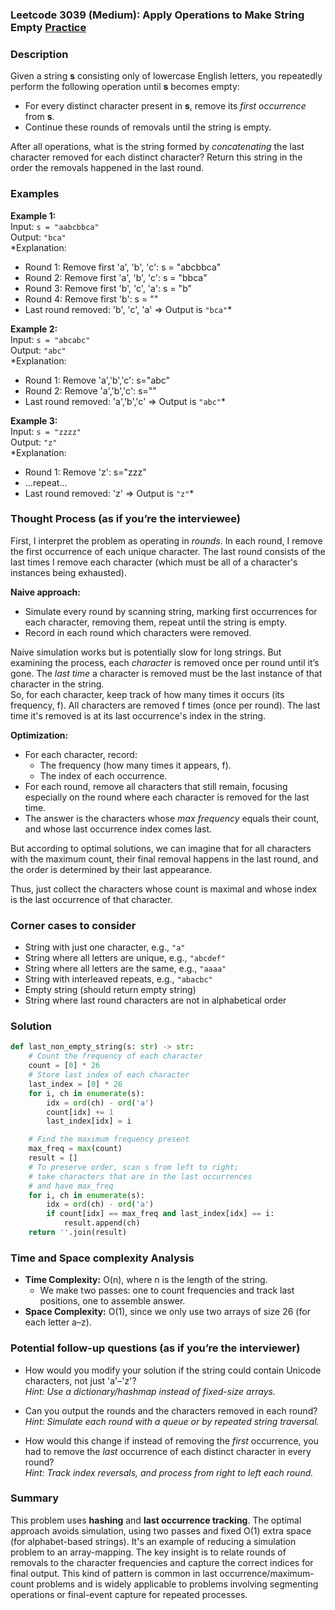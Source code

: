 ### Leetcode 3039 (Medium): Apply Operations to Make String Empty [Practice](https://leetcode.com/problems/apply-operations-to-make-string-empty)

### Description  
Given a string **s** consisting only of lowercase English letters, you repeatedly perform the following operation until **s** becomes empty:  
- For every distinct character present in **s**, remove its *first occurrence* from **s**.  
- Continue these rounds of removals until the string is empty.

After all operations, what is the string formed by *concatenating* the last character removed for each distinct character? Return this string in the order the removals happened in the last round.

### Examples  

**Example 1:**  
Input: `s = "aabcbbca"`  
Output: `"bca"`  
*Explanation:  
- Round 1: Remove first 'a', 'b', 'c': s = "abcbbca"  
- Round 2: Remove first 'a', 'b', 'c': s = "bbca"  
- Round 3: Remove first 'b', 'c', 'a': s = "b"  
- Round 4: Remove first 'b': s = ""  
- Last round removed: 'b', 'c', 'a' ⇒ Output is `"bca"`*

**Example 2:**  
Input: `s = "abcabc"`  
Output: `"abc"`  
*Explanation:  
- Round 1: Remove 'a','b','c': s="abc"  
- Round 2: Remove 'a','b','c': s=""  
- Last round removed: 'a','b','c' ⇒ Output is `"abc"`*

**Example 3:**  
Input: `s = "zzzz"`  
Output: `"z"`  
*Explanation:  
- Round 1: Remove 'z': s="zzz"  
- ...repeat...  
- Last round removed: 'z' ⇒ Output is `"z"`*

### Thought Process (as if you’re the interviewee)  
First, I interpret the problem as operating in *rounds*. In each round, I remove the first occurrence of each unique character. The last round consists of the last times I remove each character (which must be all of a character's instances being exhausted).

**Naive approach:**  
- Simulate every round by scanning string, marking first occurrences for each character, removing them, repeat until the string is empty.
- Record in each round which characters were removed.

Naive simulation works but is potentially slow for long strings. But examining the process, each *character* is removed once per round until it’s gone. The *last time* a character is removed must be the last instance of that character in the string.  
So, for each character, keep track of how many times it occurs (its frequency, f). All characters are removed f times (once per round). The last time it's removed is at its last occurrence's index in the string.

**Optimization:**  
- For each character, record:
    - The frequency (how many times it appears, f).
    - The index of each occurrence.
- For each round, remove all characters that still remain, focusing especially on the round where each character is removed for the last time.
- The answer is the characters whose *max frequency* equals their count, and whose last occurrence index comes last.

But according to optimal solutions, we can imagine that for all characters with the maximum count, their final removal happens in the last round, and the order is determined by their last appearance.

Thus, just collect the characters whose count is maximal and whose index is the last occurrence of that character.

### Corner cases to consider  
- String with just one character, e.g., `"a"`
- String where all letters are unique, e.g., `"abcdef"`
- String where all letters are the same, e.g., `"aaaa"`
- String with interleaved repeats, e.g., `"abacbc"`
- Empty string (should return empty string)
- String where last round characters are not in alphabetical order

### Solution

```python
def last_non_empty_string(s: str) -> str:
    # Count the frequency of each character
    count = [0] * 26
    # Store last index of each character
    last_index = [0] * 26
    for i, ch in enumerate(s):
        idx = ord(ch) - ord('a')
        count[idx] += 1
        last_index[idx] = i

    # Find the maximum frequency present
    max_freq = max(count)
    result = []
    # To preserve order, scan s from left to right; 
    # take characters that are in the last occurrences 
    # and have max_freq
    for i, ch in enumerate(s):
        idx = ord(ch) - ord('a')
        if count[idx] == max_freq and last_index[idx] == i:
            result.append(ch)
    return ''.join(result)
```

### Time and Space complexity Analysis  

- **Time Complexity:** O(n), where n is the length of the string.  
  - We make two passes: one to count frequencies and track last positions, one to assemble answer.
- **Space Complexity:** O(1), since we only use two arrays of size 26 (for each letter a–z).

### Potential follow-up questions (as if you’re the interviewer)  

- How would you modify your solution if the string could contain Unicode characters, not just 'a'–'z'?  
  *Hint: Use a dictionary/hashmap instead of fixed-size arrays.*

- Can you output the rounds and the characters removed in each round?  
  *Hint: Simulate each round with a queue or by repeated string traversal.*

- How would this change if instead of removing the *first* occurrence, you had to remove the *last* occurrence of each distinct character in every round?  
  *Hint: Track index reversals, and process from right to left each round.*

### Summary
This problem uses **hashing** and **last occurrence tracking**. The optimal approach avoids simulation, using two passes and fixed O(1) extra space (for alphabet-based strings). It's an example of reducing a simulation problem to an array-mapping. The key insight is to relate rounds of removals to the character frequencies and capture the correct indices for final output. This kind of pattern is common in last occurrence/maximum-count problems and is widely applicable to problems involving segmenting operations or final-event capture for repeated processes.